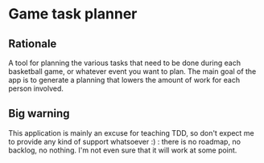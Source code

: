 # Game task planner

## Rationale

A tool for planning the various tasks that need to be done during each basketball game,
or whatever event you want to plan. The main goal of the app is to generate a planning that lowers
the amount of work for each person involved.

## Big warning

This application is mainly an excuse for teaching TDD, so don't expect me to provide
any kind of support whatsoever :) : there is no roadmap, no backlog, no nothing. I'm
not even sure that it will work at some point.